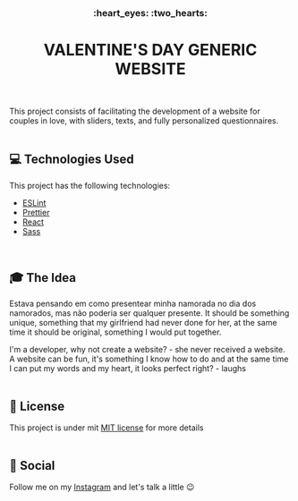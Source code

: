 <br />
<h3 align="center">:heart_eyes: :two_hearts:</h3>
<h1 align="center" decoration="none"> VALENTINE'S DAY GENERIC WEBSITE </h1>
<br />

This project consists of facilitating the development of a website for couples in love, with sliders, texts, and fully personalized questionnaires.
<br />
<br />

## :computer: Technologies Used

This project has the following technologies:

- [ESLint](https://eslint.org/)
- [Prettier](https://prettier.io/)
- [React](https://reactjs.org/)
- [Sass](https://sass-lang.com/)
<br />

## :mortar_board: The Idea

Estava pensando em como presentear minha namorada no dia dos namorados, mas não poderia ser qualquer presente. It should be something unique, something that my girlfriend had never done for her, at the same time it should be original, something I would put together.

I'm a developer, why not create a website? - she never received a website. A website can be fun, it's something I know how to do and at the same time I can put my words and my heart, it looks perfect right? - laughs
<br /> 
<br />

## :memo: License

This project is under mit [MIT license](LICENSE) for more details
<br />
<br />

## :wave: Social

Follow me on my [Instagram](https://www.instagram.com/edvaldo_junior_dev/) and let's talk a little :wink:
<br />
